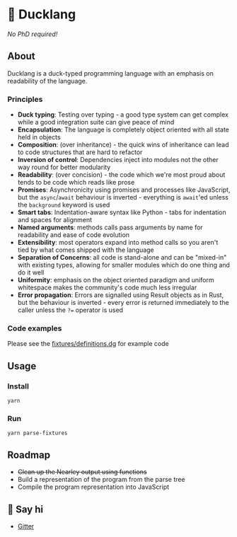 # 🐥 Ducklang

*No PhD required!*

## About

Ducklang is a duck-typed programming language with an emphasis on readability of the language.

### Principles

* **Duck typing**: Testing over typing - a good type system can get complex while a good integration suite can give peace of mind
* **Encapsulation**: The language is completely object oriented with all state held in objects
* **Composition**: (over inheritance) - the quick wins of inheritance can lead to code structures that are hard to refactor
* **Inversion of control**: Dependencies inject into modules not the other way round for better modularity
* **Readability**: (over concision) - the code which we're most proud about tends to be code which reads like prose
* **Promises**: Asynchronicity using promises and processes like JavaScript, but the `async`/`await` behaviour is inverted - everything is `await`'ed unless the `background` keyword is used
* **Smart tabs**: Indentation-aware syntax like Python - tabs for indentation and spaces for alignment
* **Named arguments**: methods calls pass arguments by name for readability and ease of code evolution
* **Extensibility**: most operators expand into method calls so you aren't tied by what comes shipped with the language
* **Separation of Concerns**: all code is stand-alone and can be "mixed-in" with existing types, allowing for smaller modules which do one thing and do it well
* **Uniformity**: emphasis on the object oriented paradigm and uniform whitespace makes the community's code much less irregular
* **Error propagation**: Errors are signalled using Result objects as in Rust, but the behaviour is inverted - every error is returned immediately to the caller unless the `?=` operator is used

### Code examples

Please see the [fixtures/definitions.dg](fixtures/definitions.dg) for example code

## Usage

### Install
```shell script
yarn
```

### Run
```shell script
yarn parse-fixtures
```

## Roadmap

* ~~Clean up the Nearley output using functions~~
* Build a representation of the program from the parse tree
* Compile the program representation into JavaScript

## 👋 Say hi

* [Gitter](https://gitter.im/ducklang-community/community)

